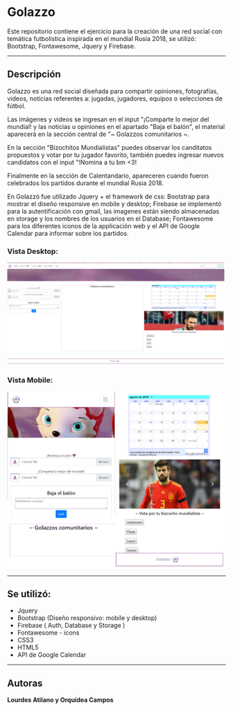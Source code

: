 # Golazzo

Este repositorio contiene el ejercicio para la creación de una red social con temática futbolística inspirada en el mundial Rusia 2018, se utilizó: Bootstrap, Fontawesome, Jquery y Firebase.

---
## Descripción

Golazzo es una red social diseñada para compartir opiniones, fotografías, videos, noticias referentes a: jugadas, jugadores, equipos o selecciones de fútbol. 

Las imágenes y videos se ingresan en el input "¡Comparte lo mejor del mundial! y las noticias u opiniones en el apartado "Baja el balón", el material aparecerá en la sección central de "~ Golazzos comunitarios ~.

En la sección "Bizochitos Mundialistas" puedes observar los canditatos propuestos y votar por tu jugador favorito, también puedes ingresar nuevos candidatos con el input "!Nomina a tu bm <3!

Finalmente en la sección de Calentandario, apareceren cuando fueron celebrados los partidos durante el mundial Rusia 2018.

En Golazzó fue utilizado Jquery + el framework de css: Bootstrap para mostrar el diseño responsive en mobile y desktop; Firebase se implementó para la autentificación con gmail, las imagenes están siendo almacenadas en storage y los nombres de los usuarios en el Database; Fontawesome para los diferentes iconos de la applicación web y el API de Google Calendar para informar sobre los partidos.

### Vista Desktop:
![](/assets/images/golazzo-viewDesktop.png)

### Vista Mobile:
![](/assets/images/golazzo-viewMobile.png)

---
## Se utilizó:
* Jquery
* Bootstrap (Diseño responsivo: mobile y desktop)
* Firebase ( Auth, Database y Storage )
* Fontawesome - icons
* CSS3
* HTML5
* API de Google Calendar

---
## Autoras

**Lourdes Atilano y Orquídea Campos**
